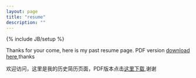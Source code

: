 ```yaml
---
layout: page
title: "resume"
description: ""
---
```

{% include JB/setup %}

Thanks for your come, here is my past resume page. PDF version [download here][Resume_for_Firmware_Embedded_system],thanks

欢迎访问，这里是我的历史简历页面，PDF版本点击[这里下载][Resume_for_Firmware_Embedded_system],谢谢


[Resume_for_Firmware_Embedded_system]:https://raw.githubusercontent.com/DingSoung/dingsoung.github.com/master/attach/Ding_Soung_Resume_for_Firmware_Embedded_system.pdf